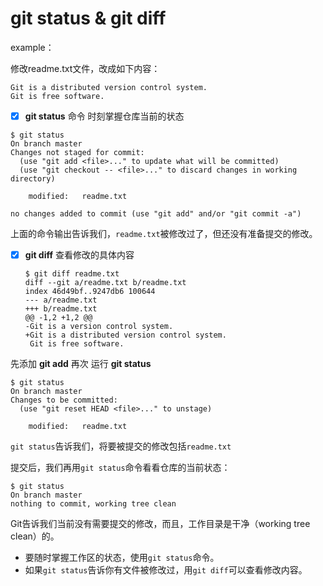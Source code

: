 # git status & git diff

example：

修改readme.txt文件，改成如下内容：

```
Git is a distributed version control system.
Git is free software.
```

- [x] **git status** 命令 时刻掌握仓库当前的状态

```
$ git status
On branch master
Changes not staged for commit:
  (use "git add <file>..." to update what will be committed)
  (use "git checkout -- <file>..." to discard changes in working directory)

	modified:   readme.txt

no changes added to commit (use "git add" and/or "git commit -a")
```

 上面的命令输出告诉我们，`readme.txt`被修改过了，但还没有准备提交的修改。

- [x] **git diff** 查看修改的具体内容

  ```
  $ git diff readme.txt 
  diff --git a/readme.txt b/readme.txt
  index 46d49bf..9247db6 100644
  --- a/readme.txt
  +++ b/readme.txt
  @@ -1,2 +1,2 @@
  -Git is a version control system.
  +Git is a distributed version control system.
   Git is free software.
  ```

先添加 **git add** 再次 运行 **git status**

```
$ git status
On branch master
Changes to be committed:
  (use "git reset HEAD <file>..." to unstage)

	modified:   readme.txt
```

 `git status`告诉我们，将要被提交的修改包括`readme.txt` 

提交后，我们再用`git status`命令看看仓库的当前状态：

```
$ git status
On branch master
nothing to commit, working tree clean
```

Git告诉我们当前没有需要提交的修改，而且，工作目录是干净（working tree clean）的。

- 要随时掌握工作区的状态，使用`git status`命令。
- 如果`git status`告诉你有文件被修改过，用`git diff`可以查看修改内容。